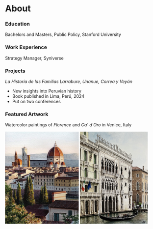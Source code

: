 # About
### Education
Bachelors and Masters, Public Policy, Stanford University

### Work Experience
Strategy Manager, Syniverse

### Projects
*La Historia de las Familias Larrabure, Unanue, Correa y Veyán*
- New insights into Peruvian history
- Book published in Lima, Perú, 2024
- Put on two conferences

### Featured Artwork
Watercolor paintings of *Florence* and *Ca' d'Oro* in Venice, Italy
<p float="left">
  <img src = "/docs/assets/Florence.JPG" height ="300" />
  <img src = "/docs/assets/Venice.jpg" height ="300" />
</p>

